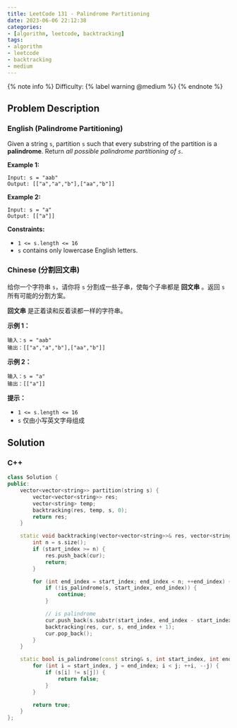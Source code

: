 ```yaml
---
title: LeetCode 131 - Palindrome Partitioning
date: 2023-06-06 22:12:38
categories:
- [algorithm, leetcode, backtracking]
tags:
- algorithm
- leetcode
- backtracking
- medium
---
```


{% note info %}
Difficulty: {% label warning @medium %}
{% endnote %}

## Problem Description

### English (Palindrome Partitioning)

Given a string `s`, partition `s` such that every substring of the partition is a **palindrome**. Return *all possible palindrome partitioning of `s`*.

**Example 1:**

```log
Input: s = "aab"
Output: [["a","a","b"],["aa","b"]]
```

**Example 2:**

```log
Input: s = "a"
Output: [["a"]]
```

**Constraints:**

- `1 <= s.length <= 16`
- `s` contains only lowercase English letters.

### Chinese (分割回文串)

给你一个字符串 `s`，请你将 `s` 分割成一些子串，使每个子串都是 **回文串** 。返回 `s` 所有可能的分割方案。

**回文串** 是正着读和反着读都一样的字符串。

**示例 1：**

```log
输入：s = "aab"
输出：[["a","a","b"],["aa","b"]]
```

**示例 2：**

```log
输入：s = "a"
输出：[["a"]]
```

**提示：**

- `1 <= s.length <= 16`
- `s` 仅由小写英文字母组成

## Solution

### C++

```C++
class Solution {
public:
    vector<vector<string>> partition(string s) {
        vector<vector<string>> res;
        vector<string> temp;
        backtracking(res, temp, s, 0);
        return res;
    }

    static void backtracking(vector<vector<string>>& res, vector<string>& cur, const string& s, int start_index) {
        int n = s.size();
        if (start_index >= n) {
            res.push_back(cur);
            return;
        }

        for (int end_index = start_index; end_index < n; ++end_index) {
            if (!is_palindrome(s, start_index, end_index)) {
                continue;
            }

            // is palindrome
            cur.push_back(s.substr(start_index, end_index - start_index + 1));
            backtracking(res, cur, s, end_index + 1);
            cur.pop_back();
        }
    }

    static bool is_palindrome(const string& s, int start_index, int end_index) {
        for (int i = start_index, j = end_index; i < j; ++i, --j) {
            if (s[i] != s[j]) {
                return false;
            }
        }

        return true;
    }
};
```
